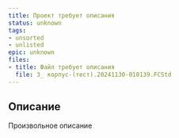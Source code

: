 ```yaml
---
title: Проект требует описания
status: unknown
tags:
- unsorted
- unlisted
epic: unknown
files:
- title: Файл требует описания
  file: 3_ корпус-(тест).20241130-010139.FCStd
---
```



## Описание

Произвольное описание